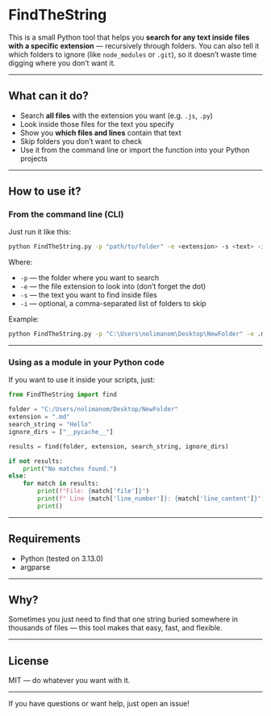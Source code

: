 # FindTheString

This is a small Python tool that helps you **search for any text inside files with a specific extension** — recursively through folders.
You can also tell it which folders to ignore (like `node_modules` or `.git`), so it doesn’t waste time digging where you don’t want it.

---

## What can it do?

* Search **all files** with the extension you want (e.g. `.js`, `.py`)
* Look inside those files for the text you specify
* Show you **which files and lines** contain that text
* Skip folders you don’t want to check
* Use it from the command line or import the function into your Python projects

---

## How to use it?

### From the command line (CLI)

Just run it like this:

```bash
python FindTheString.py -p "path/to/folder" -e <extension> -s <text> -i <ignored_folders>
```

Where:

* `-p` — the folder where you want to search
* `-e` — the file extension to look into (don’t forget the dot)
* `-s` — the text you want to find inside files
* `-i` — optional, a comma-separated list of folders to skip

Example:

```bash
python FindTheString.py -p "C:\Users\nolimanom\Desktop\NewFolder" -e .md -s Hello -i __pycache__,venv
```

---

### Using as a module in your Python code

If you want to use it inside your scripts, just:

```python
from FindTheString import find

folder = "C:/Users/nolimanom/Desktop/NewFolder"
extension = ".md"
search_string = "Hello"
ignore_dirs = ["__pycache__"]

results = find(folder, extension, search_string, ignore_dirs)

if not results:
    print("No matches found.")
else:
    for match in results:
        print(f"File: {match['file']}")
        print(f" Line {match['line_number']}: {match['line_content']}")
        print()

```

---

## Requirements

* Python (tested on 3.13.0)
* argparse

---

## Why?

Sometimes you just need to find that one string buried somewhere in thousands of files — this tool makes that easy, fast, and flexible.

---

## License

MIT — do whatever you want with it.

---

If you have questions or want help, just open an issue!
